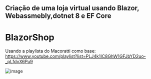 ## Criação de uma loja virtual usando Blazor, Webassmebly,dotnet 8 e EF Core

# BlazorShop

Usando a playlista do Macoratti como base: 
https://www.youtube.com/playlist?list=PLJ4k1IC8GhW1GFJbYD2uo-_pLfdvX6Pu9


![image](https://github.com/BoscoBecker/BlazorShop/assets/6303278/4e207a58-f09c-439a-a818-af8d9b231d7e)

